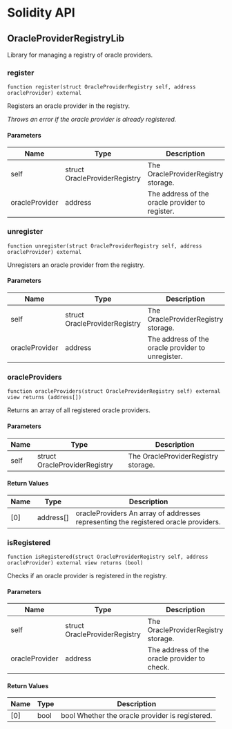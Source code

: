 # Solidity API

## OracleProviderRegistryLib

Library for managing a registry of oracle providers.

### register

```solidity
function register(struct OracleProviderRegistry self, address oracleProvider) external
```

Registers an oracle provider in the registry.

_Throws an error if the oracle provider is already registered._

#### Parameters

| Name | Type | Description |
| ---- | ---- | ----------- |
| self | struct OracleProviderRegistry | The OracleProviderRegistry storage. |
| oracleProvider | address | The address of the oracle provider to register. |

### unregister

```solidity
function unregister(struct OracleProviderRegistry self, address oracleProvider) external
```

Unregisters an oracle provider from the registry.

#### Parameters

| Name | Type | Description |
| ---- | ---- | ----------- |
| self | struct OracleProviderRegistry | The OracleProviderRegistry storage. |
| oracleProvider | address | The address of the oracle provider to unregister. |

### oracleProviders

```solidity
function oracleProviders(struct OracleProviderRegistry self) external view returns (address[])
```

Returns an array of all registered oracle providers.

#### Parameters

| Name | Type | Description |
| ---- | ---- | ----------- |
| self | struct OracleProviderRegistry | The OracleProviderRegistry storage. |

#### Return Values

| Name | Type | Description |
| ---- | ---- | ----------- |
| [0] | address[] | oracleProviders An array of addresses representing the registered oracle providers. |

### isRegistered

```solidity
function isRegistered(struct OracleProviderRegistry self, address oracleProvider) external view returns (bool)
```

Checks if an oracle provider is registered in the registry.

#### Parameters

| Name | Type | Description |
| ---- | ---- | ----------- |
| self | struct OracleProviderRegistry | The OracleProviderRegistry storage. |
| oracleProvider | address | The address of the oracle provider to check. |

#### Return Values

| Name | Type | Description |
| ---- | ---- | ----------- |
| [0] | bool | bool Whether the oracle provider is registered. |

